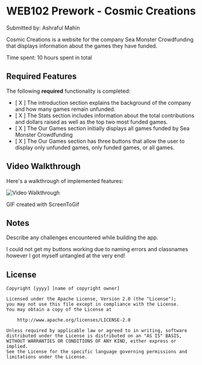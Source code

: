 # WEB102 Prework - Cosmic Creations

Submitted by: Ashraful Mahin

Cosmic Creations is a website for the company Sea Monster Crowdfunding that displays information about the games they have funded.

Time spent: 10 hours spent in total

## Required Features

The following **required** functionality is completed:

* [ X ] The introduction section explains the background of the company and how many games remain unfunded.
* [ X ] The Stats section includes information about the total contributions and dollars raised as well as the top two most funded games.
* [ X ] The Our Games section initially displays all games funded by Sea Monster Crowdfunding
* [ X ] The Our Games section has three buttons that allow the user to display only unfunded games, only funded games, or all games.



## Video Walkthrough

Here's a walkthrough of implemented features:

<img src='https://i.giphy.com/media/v1.Y2lkPTc5MGI3NjExNW5zYmRtYmNqMmd3NmFvZmVyMWFhOTFuNHVrd2hnYXQwNmpqc2ZjbCZlcD12MV9pbnRlcm5hbF9naWZfYnlfaWQmY3Q9Zw/M1SkD0sX1ioyymMw9N/giphy.gif' title='Video Walkthrough' width='' alt='Video Walkthrough' />

<!-- Replace this with whatever GIF tool you used! -->
GIF created with ScreenToGif
<!-- Recommended tools:
[Kap](https://getkap.co/) for macOS
[ScreenToGif](https://www.screentogif.com/) for Windows
[peek](https://github.com/phw/peek) for Linux. -->

## Notes

Describe any challenges encountered while building the app.

I could not get my buttons working due to naming errors and classnames however I got myself untangled at the very end!

## License

    Copyright [yyyy] [name of copyright owner]

    Licensed under the Apache License, Version 2.0 (the "License");
    you may not use this file except in compliance with the License.
    You may obtain a copy of the License at

        http://www.apache.org/licenses/LICENSE-2.0

    Unless required by applicable law or agreed to in writing, software
    distributed under the License is distributed on an "AS IS" BASIS,
    WITHOUT WARRANTIES OR CONDITIONS OF ANY KIND, either express or implied.
    See the License for the specific language governing permissions and
    limitations under the License.
